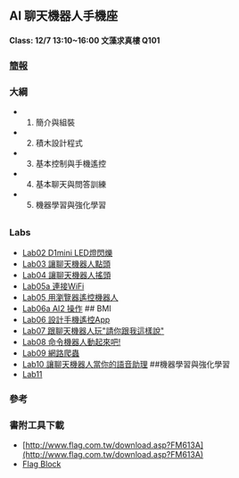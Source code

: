 ## AI 聊天機器人手機座
#### Class: 12/7 13:10~16:00 文藻求真樓 Q101
### [簡報](https://github.com/jumbokh/wzu-flag-class/blob/main/docs/FM613A%20AI%20%E8%81%8A%E5%A4%A9%E6%A9%9F%E5%99%A8%E4%BA%BA%E6%89%8B%E6%A9%9F%E5%BA%A7_%E6%95%99%E5%AD%B8%E6%8A%95%E5%BD%B1%E7%89%87%20(1).pdf)
### 大綱
* 1. 簡介與組裝
* 2. 積木設計程式
* 3. 基本控制與手機遙控
* 4. 基本聊天與問答訓練
* 5. 機器學習與強化學習
##
### Labs
* [Lab02 D1mini LED燈閃爍](https://github.com/jumbokh/wzu-flag-class/blob/main/src/Labs/Lab02.xml)
* [Lab03 讓聊天機器人點頭](https://github.com/jumbokh/wzu-flag-class/blob/main/src/Labs/LAB03.xml)
* [Lab04 讓聊天機器人搖頭](https://github.com/jumbokh/wzu-flag-class/blob/main/src/Labs/LAB04.xml)
* [Lab05a 連接WiFi](https://github.com/jumbokh/wzu-flag-class/blob/main/src/Labs/LAB05a.xml)
* [Lab05 用瀏覽器遙控機器人](https://github.com/jumbokh/wzu-flag-class/blob/main/src/Labs/LAB05.xml)
* [Lab06a AI2 操作](https://github.com/jumbokh/wzu-flag-class/blob/main/src/AI2/LAB06.aia) ## BMI
* [Lab06 設計手機遙控App](https://github.com/jumbokh/wzu-flag-class/blob/main/src/AI2/LAB06.aia)
* [Lab07 跟聊天機器人玩"請你跟我這樣說"](https://github.com/jumbokh/wzu-flag-class/blob/main/src/AI2/LAB07.aia)
* [Lab08 命令機器人動起來吧!](https://github.com/jumbokh/wzu-flag-class/blob/main/src/AI2/LAB08.aia)
* [Lab09 網路爬蟲](https://github.com/jumbokh/wzu-flag-class/blob/main/src/AI2/LAB09.aia)
* [Lab10 讓聊天機器人當你的語音助理](https://github.com/jumbokh/wzu-flag-class/blob/main/src/AI2/LAB10.aia) ##機器學習與強化學習
* [Lab11](https://github.com/jumbokh/wzu-flag-class/blob/main/src/Labs/LAB11.xml)
### 參考
### 書附工具下載
* [http://www.flag.com.tw/download.asp?FM613A](http://www.flag.com.tw/download.asp?FM613A)
* [Flag Block](https://drive.google.com/file/d/1IN6TQCxMupS5Joc_qbUu1tI5-5Jj1OFv/view?usp=sharing)
